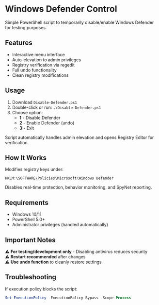 # Windows Defender Control

Simple PowerShell script to temporarily disable/enable Windows Defender for testing purposes.

## Features

- Interactive menu interface
- Auto-elevation to admin privileges
- Registry verification via regedit
- Full undo functionality
- Clean registry modifications

## Usage

1. Download `Disable-Defender.ps1`
2. Double-click or run: `.\Disable-Defender.ps1`
3. Choose option:
   - **1** - Disable Defender
   - **2** - Enable Defender (undo)
   - **3** - Exit

Script automatically handles admin elevation and opens Registry Editor for verification.

## How It Works

Modifies registry keys under:
```
HKLM:\SOFTWARE\Policies\Microsoft\Windows Defender
```

Disables real-time protection, behavior monitoring, and SpyNet reporting.

## Requirements

- Windows 10/11
- PowerShell 5.0+
- Administrator privileges (handled automatically)

## Important Notes

⚠️ **For testing/development only** - Disabling antivirus reduces  security  
⚠️ **Restart recommended** after changes  
⚠️ **Use undo function** to cleanly restore settings  

## Troubleshooting

If execution policy blocks the script:
```powershell
Set-ExecutionPolicy -ExecutionPolicy Bypass -Scope Process
```
